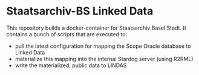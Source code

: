 # Staatsarchiv-BS Linked Data

This repository builds a docker-container for Staatsarchiv Basel Stadt.
It contains a bunch of scripts that are executed to:
* pull the latest configuration for mapping the Scope Oracle database to Linked Data
* materialize this mapping into the internal Stardog server (using R2RML)
* write the materialized, public data to LINDAS

